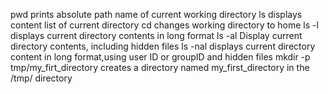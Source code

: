 pwd prints absolute path name of current working directory
ls displays content list of current directory
cd changes working directory to home
ls -l displays current directory contents in long format
ls -al Display current directory contents, including hidden files
ls -nal displays current directory content in long format,using user ID or groupID and hidden files
mkdir -p tmp/my_firt_directory creates a directory named my_first_directory in the /tmp/ directory 
